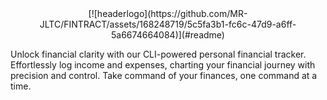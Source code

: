 <div align="center">
  [![headerlogo](https://github.com/MR-JLTC/FINTRACT/assets/168248719/5c5fa3b1-fc6c-47d9-a6ff-5a6674664084)](#readme)
</div>
<!-- MANPAGE: END EXCLUDED SECTION -->

Unlock financial clarity with our CLI-powered personal financial tracker. Effortlessly log income and expenses, charting your financial journey with precision and control. Take command of your finances, one command at a time.
